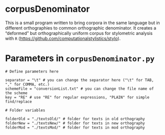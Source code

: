 # corpusDenominator

This is a small program written to bring corpora in the same language but in different orthographies to common orthographic denominator. It creates a “deformed” but orthographically uniform corpus for stylometric analysis with `R` (https://github.com/computationalstylistics/stylo).

# Parameters in `corpusDenominator.py`
```
# Define parameters here

separator = "\t" # you can change the separator here ("\t" for TAB, "," for COMMA, etc.)
schemeFile = "conversionList.txt" # you can change the file name of the scheme
key = "RE" # use "RE" for regular expressions, "PLAIN" for simple find/replace

# Folder variables

folderOld = "./textsOld/" # folder for texts in old orthography
folderNew = "./textsNew/" # folder for texts in new orthography
folderMod = "./textsMod/" # folder for texts in mod orthography
```